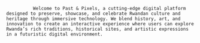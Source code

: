               Welcome to Past & Pixels, a cutting-edge digital platform designed to preserve, showcase, and celebrate Rwandan culture and heritage through immersive technology. We blend history, art, and innovation to create an interactive experience where users can explore Rwanda’s rich traditions, historical sites, and artistic expressions in a futuristic digital environment.
